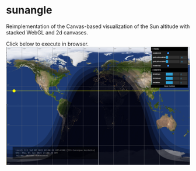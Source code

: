 # sunangle

Reimplementation of the Canvas-based visualization of the Sun altitude with stacked WebGL and 2d canvases.

Click below to execute in browser.
[![Screenshot.](scrshot.png)](https://vsr83.github.io/sunangle_shader/)
